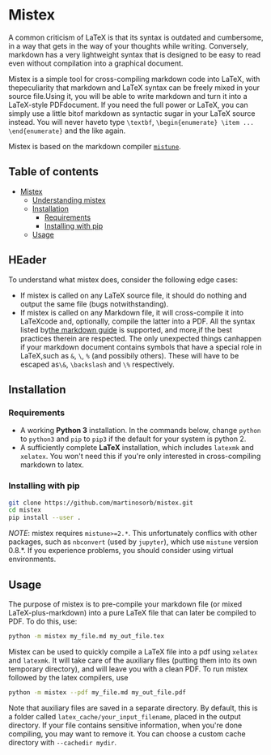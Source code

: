 # Mistex

A common criticism of LaTeX is that its syntax is outdated and cumbersome, in a way
that gets in the way of your thoughts while writing. Conversely, markdown has a
very lightweight syntax that is designed to be easy to read even without compilation
into a graphical document.

Mistex is a simple tool for cross-compiling markdown code into LaTeX, with thepeculiarity that markdown and LaTeX syntax can be freely mixed in your source file.Using it, you will be able to write markdown and turn it into a LaTeX-style PDFdocument. If you need the full power or LaTeX, you can simply use a little bitof markdown as syntactic sugar in your LaTeX source instead. You will never haveto type `\textbf`, `\begin{enumerate} \item ... \end{enumerate}` and the like again.

Mistex is based on the markdown compiler [`mistune`](https://github.com/lepture/mistune/).

## Table of contents

- [Mistex](#mistex)
  * [Understanding mistex](#understanding-mistex)
  * [Installation](#installation)
    + [Requirements](#requirements)
    + [Installing with pip](#installing-with-pip)
  * [Usage](#usage)

## HEader

To understand what mistex does, consider the following edge cases:
- If mistex is called on any LaTeX source file, it should do nothing and output the same file (bugs notwithstanding).
- If mistex is called on any Markdown file, it will cross-compile it into LaTeXcode and, optionally, compile the latter into a PDF. All the syntax listed by[the markdown guide](https://www.markdownguide.org/basic-syntax) is supported, and more,if the best practices therein are respected. The only unexpected things canhappen if your markdown document contains symbols that have a special role in LaTeX,such as `&`, `\`, `%` (and possibily others). These will have to be escaped as`\&`, `\backslash` and `\%` respectively.

## Installation

### Requirements
- A working **Python 3** installation. In the commands below, change `python` to `python3` and `pip` to `pip3` if the default for your system is python 2.
- A sufficiently complete **LaTeX** installation, which includes `latexmk` and `xelatex`. You won't need this if you're only interested in cross-compiling markdown to latex.

### Installing with pip
```bash
git clone https://github.com/martinosorb/mistex.git
cd mistex
pip install --user .
```

*NOTE*: mistex requires `mistune>=2.*`. This unfortunately conflics with other packages, such as `nbconvert` (used by `jupyter`), which use `mistune` version 0.8.*. If you experience problems, you should consider using virtual environments.

## Usage

The purpose of mistex is to pre-compile your markdown file (or mixed LaTeX-plus-markdown) into a pure LaTeX file that can later be compiled to PDF. To
do this, use:
```bash
python -m mistex my_file.md my_out_file.tex
```

Mistex can be used to quickly compile a LaTeX file into a pdf using `xelatex` and `latexmk`.
It will take care of the auxiliary files (putting them into its own temporary directory), and will leave you with a clean PDF.
To run mistex followed by the latex compilers, use
```bash
python -m mistex --pdf my_file.md my_out_file.pdf
```

Note that auxiliary files are saved in a separate directory. By default, this
is a folder called `latex_cache/your_input_filename`, placed in the output directory.
If your file contains sensitive information, when you're done compiling, you may want to remove it. You can choose a custom cache directory with `--cachedir mydir`.
